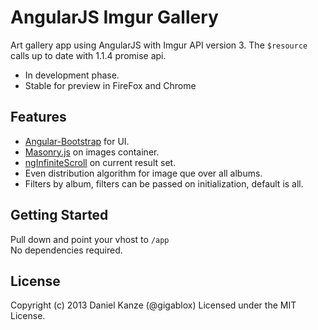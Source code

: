 # AngularJS Imgur Gallery

Art gallery app using AngularJS with Imgur API version 3. The `$resource` calls up to date with 1.1.4 promise api.


* In development phase.
* Stable for preview in FireFox and Chrome

## Features
* [Angular-Bootstrap](http://angular-ui.github.io/bootstrap/) for UI.
* [Masonry.js](http://masonry.desandro.com/) on images container.
* [ngInfiniteScroll](http://binarymuse.github.io/ngInfiniteScroll/) on current result set.
* Even distribution algorithm for image que over all albums.
* Filters by album, filters can be passed on initialization, default is all.

## Getting Started

Pull down and point your vhost to `/app`  
No dependencies required.

## License

Copyright (c) 2013 Daniel Kanze (@gigablox) Licensed under the MIT License.
